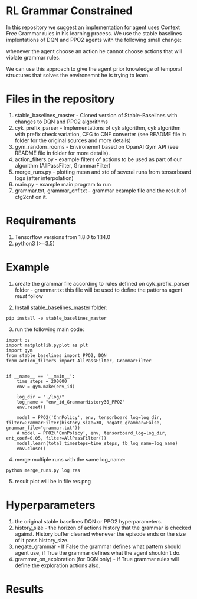 # RL Grammar Constrained
In this repository we suggest an implementation for agent uses Context Free Grammar rules in his learning process.
We use the stable baselines implentations of DQN and PPO2 agents with the following small change:

whenever the agent choose an action he cannot choose actions that will violate grammar rules.

We can use this approach to give the agent prior knowledge of temporal structures that solves the environemnt he is trying to learn.


# Files in the repository
1. stable_baselines_master - Cloned version of Stable-Baselines with changes to DQN and PPO2 algorithms
2. cyk_prefix_parser - Implementations of cyk algorithm, cyk algorithm with prefix check variation, CFG to CNF converter (see README file in folder for the original sources and more details)
3. gym_random_rooms - Environemnt based on OpanAI Gym API (see README file in folder for more details).
4. action_filters.py - example filters of actions to be used as part of our algorithm (AllPassFilter, GrammarFilter)
5. merge_runs.py - plotting mean and std of several runs from tensorboard logs (after interpolation)
6. main.py - example main program to run
7. grammar.txt, grammar_cnf.txt - grammar example file and the result of cfg2cnf on it.

# Requirements
1. Tensorflow versions from 1.8.0 to 1.14.0
2. python3 (>=3.5)

# Example
1. create the grammar file according to rules defined on cyk_prefix_parser folder - grammar.txt
	this file will be used to define the patterns agent *must* follow

2. Install stable_baselines_master folder:
```
pip install -e stable_baselines_master
```

3. run the following main code:
```
import os
import matplotlib.pyplot as plt
import gym
from stable_baselines import PPO2, DQN
from action_filters import AllPassFilter, GrammarFilter


if __name__ == '__main__':
    time_steps = 200000
    env = gym.make(env_id)

    log_dir = "./log/"
    log_name = "env_id_GrammarHistory30_PPO2"
	env.reset()

	model = PPO2('CnnPolicy', env, tensorboard_log=log_dir, filter=GrammarFilter(history_size=30, negate_grammar=False, grammar_file="grammar.txt"))
	# model = PPO2('CnnPolicy', env, tensorboard_log=log_dir, ent_coef=0.05, filter=AllPassFilter())
	model.learn(total_timesteps=time_steps, tb_log_name=log_name)
	env.close()
```
4. merge multiple runs with the same log_name:
```
python merge_runs.py log res
```

5. result plot will be in file res.png

# Hyperparameters
1. the original stable baselines DQN or PPO2 hyperparameters.
2. history_size - the horizon of actions history that the grammar is checked against. History buffer cleaned whenever the episode ends or the size of it pass history_size. 
3. negate_grammar - If False the grammar defines what pattern should agent use, if True the grammar defines what the agent shouldn't do.
4. grammar_on_exploration (for DQN only) - if True grammar rules will define the exploration actions also. 

# Results
